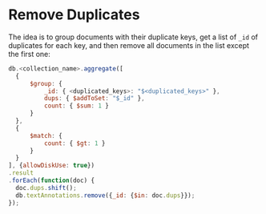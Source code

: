 # Remove Duplicates

The idea is to group documents with their duplicate keys, get a list of `_id` of duplicates for each key, and then remove all documents in the list except the first one:

  ```javascript
db.<collection_name>.aggregate([
    {
        $group: {
            _id: { <duplicated_keys>: "$<duplicated_keys>" },
            dups: { $addToSet: "$_id" },
            count: { $sum: 1 }
        }
    },
    {
        $match: {
            count: { $gt: 1 }
        }
    }
], {allowDiskUse: true})
.result
.forEach(function(doc) {
    doc.dups.shift();
    db.textAnnotations.remove({_id: {$in: doc.dups}});
});
  ```
